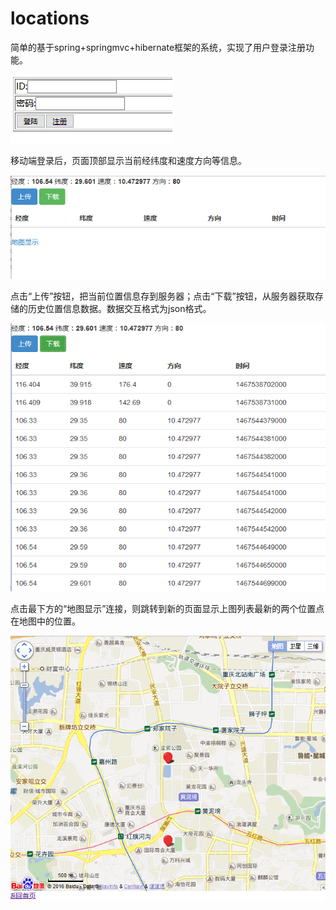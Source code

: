 # locations

简单的基于spring+springmvc+hibernate框架的系统，实现了用户登录注册功能。

![](image/1.png)

移动端登录后，页面顶部显示当前经纬度和速度方向等信息。

![](image/2.png)

点击“上传”按钮，把当前位置信息存到服务器；点击“下载”按钮，从服务器获取存储的历史位置信息数据。数据交互格式为json格式。

![](image/3.png)

点击最下方的“地图显示”连接，则跳转到新的页面显示上图列表最新的两个位置点在地图中的位置。

![](image/4.png)

